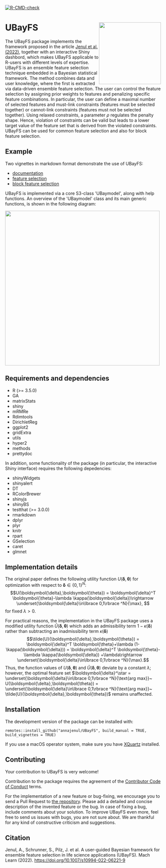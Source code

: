
<!-- badges: start -->
  [![R-CMD-check](https://github.com/annajenul/UBayFS/actions/workflows/R-CMD-check.yaml/badge.svg)](https://github.com/annajenul/UBayFS/actions/workflows/R-CMD-check.yaml)
<!-- badges: end -->

# UBayFS <img src="inst/shinyApp/UBayFSInteractive/www/logo.png" style="float:right; height:200px;" />


The UBayFS package implements the framework proposed in the article [Jenul et al. (2022)](https://link.springer.com/article/10.1007/s10994-022-06221-9), together with an interactive Shiny dashbord, which makes UBayFS applicable to R-users with different levels of expertise. UBayFS is an ensemble feature selection technique embedded in a Bayesian statistical framework. The method combines data and user knowledge, where the first is extracted via data-driven ensemble feature selection. The user can control the feature selection by assigning prior weights to features and penalizing specific feature combinations. In particular, the user can define a maximal number of selected features and must-link constraints (features must be selected together) or cannot-link constraints (features must not be selected together). Using relaxed constraints, a parameter $\rho$ regulates the penalty shape. Hence, violation of constraints can be valid but leads to a lower target value of the feature set that is derived from the violated constraints. UBayFS can be used for common feature selection and also for block feature selection.

Example
-------

Two vignettes in markdown format demonstrate the use of UBayFS:

* [documentation](https://annajenul.github.io/UBayFS/)
* [feature selection](https://github.com/annajenul/UBayFS/tree/master/vignettes/UBayFS.Rmd) 
* [block feature selection](https://github.com/annajenul/UBayFS/tree/master/vignettes/BFS_UBayFS.Rmd)

UBayFS is implemented via a core S3-class 'UBaymodel', along with help functions. An overview of the 'UBaymodel' class and its main generic functions, is shown in the following diagram:

<img src="vignettes/UBay_UML.jpg" width="500"/>

Requirements and dependencies
-----------------------------

- R (>= 3.5.0)
- GA
- matrixStats
- shiny
- mRMRe
- Rdimtools
- DirichletReg
- ggplot2
- gridExtra
- utils
- hyper2
- methods
- prettydoc


In addition, some functionality of the package (in particular, the interactive Shiny interface) requires the following depedencies:

- shinyWidgets
- shinyalert
- DT
- RColorBrewer
- shinyjs
- shinyBS
- testthat (>= 3.0.0)
- rmarkdown
- dplyr
- plyr
- knitr
- rpart
- GSelection
- caret
- glmnet

Implementation details
----------------------
The original paper defines the following utility function $U(\boldsymbol{\delta},\boldsymbol{\theta})$ for optimization with respect to $\boldsymbol{\delta}\in \lbrace 0,1\rbrace ^N$:
$$U(\boldsymbol{\delta},\boldsymbol{\theta}) = \boldsymbol{\delta}^T \boldsymbol{\theta}-\lambda \kappa(\boldsymbol{\delta})\rightarrow \underset{\boldsymbol{\delta}\in\lbrace 0,1\rbrace ^N}{\max}, $$
for fixed $\lambda>0$.


For practical reasons, the implementation in the UBayFS package uses a modified utility function $\tilde{U}(\boldsymbol{\delta},\boldsymbol{\theta})$ which adds an admissibility term $1-\kappa(\boldsymbol{\delta})$ rather than subtracting an inadmissibility term $\kappa(\boldsymbol{\delta})$
$$\tilde{U}(\boldsymbol{\delta},\boldsymbol{\theta}) = \boldsymbol{\delta}^T \boldsymbol{\theta}+\lambda (1-\kappa(\boldsymbol{\delta})) = \boldsymbol{\delta}^T \boldsymbol{\theta}-\lambda \kappa(\boldsymbol{\delta}) +\lambda\rightarrow \underset{\boldsymbol{\delta}\in\lbrace 0,1\rbrace ^N}{\max}.$$
Thus, the function values of $U(\boldsymbol{\delta},\boldsymbol{\theta})$ and $\tilde{U}(\boldsymbol{\delta},\boldsymbol{\theta})$ deviate by a constant $\lambda$; however, the optimal feature set $\boldsymbol{\delta}^\star = \underset{\boldsymbol{\delta}\in\lbrace 0,1\rbrace ^N}{\text{arg max}}~ U(\boldsymbol{\delta},\boldsymbol{\theta}) = \underset{\boldsymbol{\delta}\in\lbrace 0,1\rbrace ^N}{\text{arg max}}~ \tilde{U}(\boldsymbol{\delta},\boldsymbol{\theta})$ remains unaffected.


Installation
------------
The development version of the package can be installed with:

    remotes::install_github("annajenul/UBayFS", build_manual = TRUE, build_vignettes = TRUE)

If you use a macOS operator system, make sure you have [XQuartz](https://www.xquartz.org/) installed.

Contributing
------------
Your contribution to UBayFS is very welcome! 

Contribution to the package requires the agreement of the [Contributor Code of Conduct](https://github.com/annajenul/UBayFS/blob/master/CODE_OF_CONDUCT.md) terms.

For the implementation of a new feature or bug-fixing, we encourage you to send a Pull Request to [the repository](https://github.com/annajenul/UBayFS). Please add a detailed and concise description of the invented feature or the bug. In case of fixing a bug, include comments about your solution. To improve UBayFS even more, feel free to send us issues with bugs, you are not sure about. We are thankful for any kind of constructive criticism and suggestions.

Citation
------------
Jenul, A., Schrunner, S., Pilz, J. et al. A user-guided Bayesian framework for ensemble feature selection in life science applications (UBayFS). Mach Learn (2022). https://doi.org/10.1007/s10994-022-06221-9
